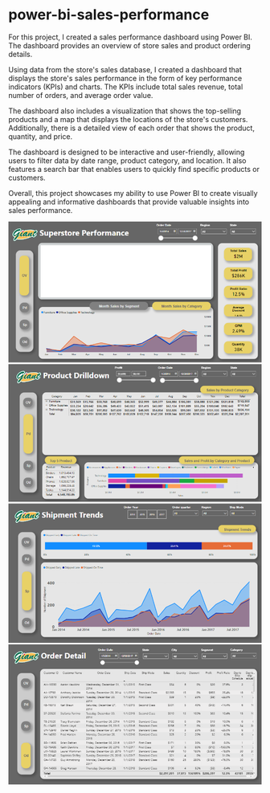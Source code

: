 # power-bi-sales-performance
For this project, I created a sales performance dashboard using Power BI. The dashboard provides an overview of store sales and product ordering details.

Using data from the store's sales database, I created a dashboard that displays the store's sales performance in the form of key performance indicators (KPIs) and charts. The KPIs include total sales revenue, total number of orders, and average order value.

The dashboard also includes a visualization that shows the top-selling products and a map that displays the locations of the store's customers. Additionally, there is a detailed view of each order that shows the product, quantity, and price.

The dashboard is designed to be interactive and user-friendly, allowing users to filter data by date range, product category, and location. It also features a search bar that enables users to quickly find specific products or customers.

Overall, this project showcases my ability to use Power BI to create visually appealing and informative dashboards that provide valuable insights into sales performance.

![Overview](ScreenShoot/Overview.png)
![Product](ScreenShoot/Product.png)
![Shipment](ScreenShoot/Shipment.png)
![OrderDetail](ScreenShoot/OrderDetail.png)
